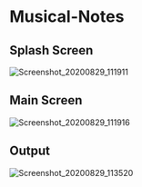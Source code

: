 # Musical-Notes
## Splash Screen
![Screenshot_20200829_111911](https://user-images.githubusercontent.com/68175614/91629992-6cca3900-e9eb-11ea-856a-771c29919b58.png)


## Main Screen

![Screenshot_20200829_111916](https://user-images.githubusercontent.com/68175614/91630003-85d2ea00-e9eb-11ea-8eb0-538eceba81c4.png)

## Output

![Screenshot_20200829_113520](https://user-images.githubusercontent.com/68175614/91630047-f24de900-e9eb-11ea-9d44-47eadfa1ec82.png)
